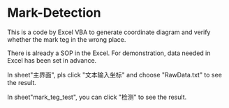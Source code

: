 # Mark-Detection
This is a code by Excel VBA to generate coordinate diagram and verify whether the mark teg in the wrong place.

There is already a SOP in the Excel. For demonstration, data needed in Excel has been set in advance. 

In sheet"主界面", pls click "文本输入坐标" and choose "RawData.txt" to see the result.

In sheet"mark_teg_test", you can click "检测" to see the result.